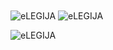 <img align="center" src="https://github-readme-stats.vercel.app/api/top-langs/?username=eLEGIJA&layout=compact&hide=htm&theme=radical" alt="eLEGIJA" />
<img align="center" src="https://github-readme-stats.vercel.app/api?username=eLEGIJA&show_icons=true&theme=radical&text_color=ffffff" alt="eLEGIJA" />
<p align="left"> <img src="https://komarev.com/ghpvc/?username=eLEGIJA" alt="eLEGIJA" /> </p>

